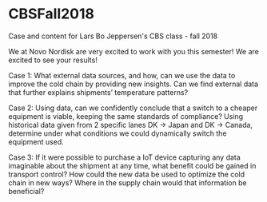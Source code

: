 # CBSFall2018
Case and content for Lars Bo Jeppersen's CBS class - fall 2018

We at Novo Nordisk are very excited to work with you this semester! We are excited to see your results! 

Case 1: What external data sources, and how, can we use the data to improve the cold chain by providing new insights. Can we find external data that further explains shipments’ temperature patterns? 


Case 2: Using data, can we confidently conclude that a switch to a cheaper equipment is viable, keeping the same standards of compliance? Using historical data given from 2 specific lanes DK -> Japan and DK -> Canada, determine under what conditions we could dynamically switch the equipment used. 


Case 3: If it were possible to purchase a IoT device capturing any data imaginable about the shipment at any time, what benefit could be gained in transport control? How could the new data be used to optimize the cold chain in new ways? Where in the supply chain would that information be beneficial?

